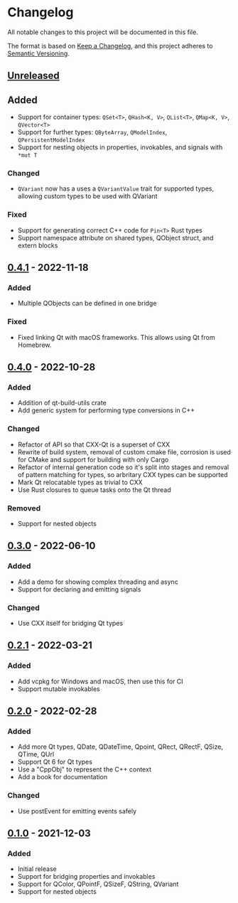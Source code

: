 <!--
SPDX-FileCopyrightText: 2022 Klarälvdalens Datakonsult AB, a KDAB Group company <info@kdab.com>
SPDX-FileContributor: Andrew Hayzen <andrew.hayzen@kdab.com>

SPDX-License-Identifier: MIT OR Apache-2.0
-->

# Changelog

All notable changes to this project will be documented in this file.

The format is based on [Keep a Changelog](https://keepachangelog.com/en/1.0.0/),
and this project adheres to [Semantic Versioning](https://semver.org/spec/v2.0.0.html).

## [Unreleased](https://github.com/KDAB/cxx-qt/compare/v0.4.1...HEAD)

## Added

- Support for container types: `QSet<T>`, `QHash<K, V>`, `QList<T>`, `QMap<K, V>`, `QVector<T>`
- Support for further types: `QByteArray`, `QModelIndex`, `QPersistentModelIndex`
- Support for nesting objects in properties, invokables, and signals with `*mut T`

### Changed

- `QVariant` now has a uses a `QVariantValue` trait for supported types, allowing custom types to be used with QVariant

### Fixed

- Support for generating correct C++ code for `Pin<T>` Rust types
- Support namespace attribute on shared types, QObject struct, and extern blocks

## [0.4.1](https://github.com/KDAB/cxx-qt/compare/v0.4.0...v0.4.1) - 2022-11-18

### Added

- Multiple QObjects can be defined in one bridge

### Fixed

- Fixed linking Qt with macOS frameworks. This allows using Qt from Homebrew.

## [0.4.0](https://github.com/KDAB/cxx-qt/compare/v0.3.0...v0.4.0) - 2022-10-28

### Added

- Addition of qt-build-utils crate
- Add generic system for performing type conversions in C++

### Changed

- Refactor of API so that CXX-Qt is a superset of CXX
- Rewrite of build system, removal of custom cmake file, corrosion is used for CMake and support for building with only Cargo
- Refactor of internal generation code so it's split into stages and removal of pattern matching for types, so arbritary CXX types can be supported
- Mark Qt relocatable types as trivial to CXX
- Use Rust closures to queue tasks onto the Qt thread

### Removed

- Support for nested objects

## [0.3.0](https://github.com/KDAB/cxx-qt/compare/v0.2.1...v0.3.0) - 2022-06-10

### Added

- Add a demo for showing complex threading and async
- Support for declaring and emitting signals

### Changed

- Use CXX itself for bridging Qt types

## [0.2.1](https://github.com/KDAB/cxx-qt/compare/v0.2.0...v0.2.1) - 2022-03-21

### Added

- Add vcpkg for Windows and macOS, then use this for CI
- Support mutable invokables

## [0.2.0](https://github.com/KDAB/cxx-qt/compare/v0.1.0...v0.2.0) - 2022-02-28

### Added

- Add more Qt types, QDate, QDateTime, Qpoint, QRect, QRectF, QSize, QTime, QUrl
- Support Qt 6 for Qt types
- Use a "CppObj" to represent the C++ context
- Add a book for documentation

### Changed

- Use postEvent for emitting events safely
## [0.1.0](https://github.com/KDAB/cxx-qt/releases/tag/v0.1.0) - 2021-12-03

### Added

- Initial release
- Support for bridging properties and invokables
- Support for QColor, QPointF, QSizeF, QString, QVariant
- Support for nested objects
